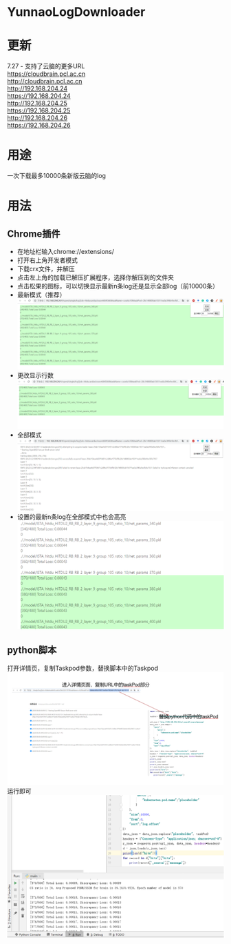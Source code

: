 # YunnaoLogDownloader
# 更新
7.27 - 支持了云脑的更多URL  
https://cloudbrain.pcl.ac.cn  
http://cloudbrain.pcl.ac.cn  
http://192.168.204.24  
https://192.168.204.24  
http://192.168.204.25  
https://192.168.204.25  
http://192.168.204.26  
https://192.168.204.26  
# 用途
一次下载最多10000条新版云脑的log
# 用法
## Chrome插件
- 在地址栏输入chrome://extensions/
- 打开右上角开发者模式
- 下载crx文件，并解压
- 点击左上角的加载已解压扩展程序，选择你解压到的文件夹
- 点击松果的图标，可以切换显示最新n条log还是显示全部log（前10000条）
- 最新模式（推荐）
![](latest.png)
- 更改显示行数
![](change_lines.png)
- 全部模式
![](all.png)
- 设置的最新n条log在全部模式中也会高亮
![](highlight.png)
## python脚本
打开详情页，复制Taskpod参数，替换脚本中的Taskpod 
![](intro.png)
运行即可 
![](res.png)
